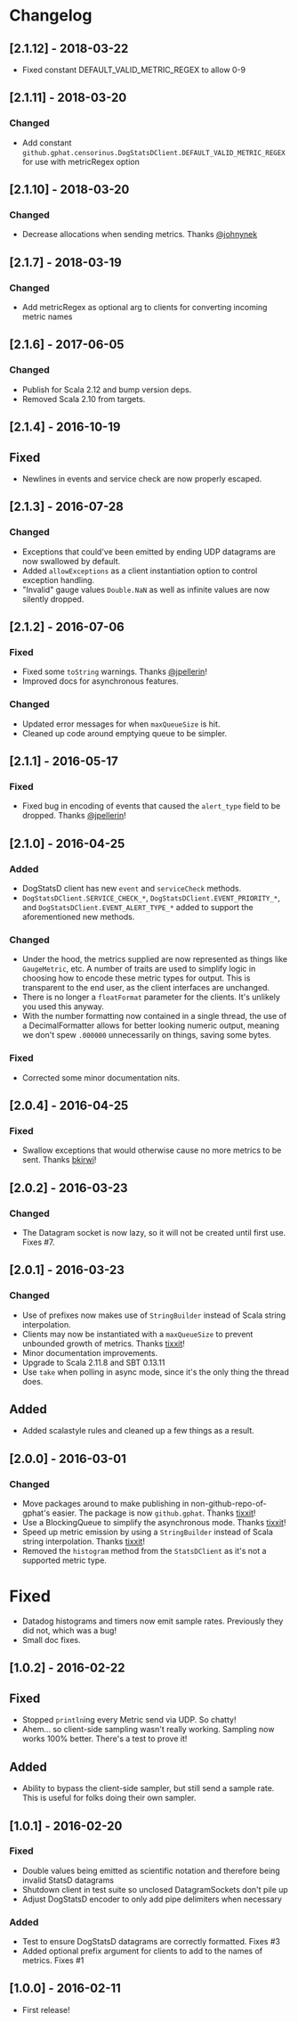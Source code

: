 # Changelog

## [2.1.12] - 2018-03-22

* Fixed constant DEFAULT_VALID_METRIC_REGEX to allow 0-9

## [2.1.11] - 2018-03-20

### Changed
* Add constant `github.gphat.censorinus.DogStatsDClient.DEFAULT_VALID_METRIC_REGEX` for use with metricRegex option

## [2.1.10] - 2018-03-20

### Changed
* Decrease allocations when sending metrics. Thanks [@johnynek](https://github.com/johnynek)

## [2.1.7] - 2018-03-19

### Changed
* Add metricRegex as optional arg to clients for converting incoming metric names

## [2.1.6] - 2017-06-05

### Changed
* Publish for Scala 2.12 and bump version deps.
* Removed Scala 2.10 from targets.

## [2.1.4] - 2016-10-19

## Fixed
* Newlines in events and service check are now properly escaped.

## [2.1.3] - 2016-07-28

### Changed
* Exceptions that could've been emitted by ending UDP datagrams are now swallowed by default.
* Added `allowExceptions` as a client instantiation option to control exception handling.
* "Invalid" gauge values `Double.NaN` as well as infinite values are now silently dropped.

## [2.1.2] - 2016-07-06

### Fixed
* Fixed some `toString` warnings. Thanks [@jpellerin](https://github.com/jpellerin)!
* Improved docs for asynchronous features.

### Changed
* Updated error messages for when `maxQueueSize` is hit.
* Cleaned up code around emptying queue to be simpler.

## [2.1.1] - 2016-05-17

### Fixed
* Fixed bug in encoding of events that caused the `alert_type` field to be dropped. Thanks [@jpellerin](https://github.com/jpellerin)!

## [2.1.0] - 2016-04-25

### Added
* DogStatsD client has new `event` and `serviceCheck` methods.
* `DogStatsDClient.SERVICE_CHECK_*`, `DogStatsDClient.EVENT_PRIORITY_*`, and `DogStatsDClient.EVENT_ALERT_TYPE_*` added to support the aforementioned new methods.

### Changed
* Under the hood, the metrics supplied are now represented as things like `GaugeMetric`, etc. A number of traits are used to simplify logic in choosing how to encode these metric types for output. This is transparent to the end user, as the client interfaces are unchanged.
* There is no longer a `floatFormat` parameter for the clients. It's unlikely you used this anyway.
* With the number formatting now contained in a single thread, the use of a DecimalFormatter allows for better looking numeric output, meaning we don't spew `.000000` unnecessarily on things, saving some bytes.

### Fixed
* Corrected some minor documentation nits.

## [2.0.4] - 2016-04-25

### Fixed
* Swallow exceptions that would otherwise cause no more metrics to be sent. Thanks [bkirwi](https://github.com/bkirwi)!

## [2.0.2] - 2016-03-23

### Changed
* The Datagram socket is now lazy, so it will not be created until first use. Fixes #7.

## [2.0.1] - 2016-03-23

### Changed
* Use of prefixes now makes use of `StringBuilder` instead of Scala string interpolation.
* Clients may now be instantiated with a `maxQueueSize` to prevent unbounded growth of metrics. Thanks [tixxit](https://github.com/tixxit)!
* Minor documentation improvements.
* Upgrade to Scala 2.11.8 and SBT 0.13.11
* Use `take` when polling in async mode, since it's the only thing the thread does.

## Added
* Added scalastyle rules and cleaned up a few things as a result.

## [2.0.0] - 2016-03-01

### Changed
* Move packages around to make publishing in non-github-repo-of-gphat's easier. The package is now `github.gphat`. Thanks [tixxit](https://github.com/tixxit)!
* Use a BlockingQueue to simplify the asynchronous mode. Thanks [tixxit](https://github.com/tixxit)!
* Speed up metric emission by using a `StringBuilder` instead of Scala string interpolation. Thanks [tixxit](https://github.com/tixxit)!
* Removed the `histogram` method from the `StatsDClient` as it's not a supported metric type.

# Fixed
* Datadog histograms and timers now emit sample rates. Previously they did not, which was a bug!
* Small doc fixes.

## [1.0.2] - 2016-02-22

## Fixed
* Stopped `println`ing every Metric send via UDP. So chatty!
* Ahem… so client-side sampling wasn't really working. Sampling now works 100% better. There's a test to prove it!

## Added
* Ability to bypass the client-side sampler, but still send a sample rate. This is useful for folks doing their own sampler.

## [1.0.1] - 2016-02-20

### Fixed
* Double values being emitted as scientific notation and therefore being invalid StatsD datagrams
* Shutdown client in test suite so unclosed DatagramSockets don't pile up
* Adjust DogStatsD encoder to only add pipe delimiters when necessary

### Added
* Test to ensure DogStatsD datagrams are correctly formatted. Fixes #3
* Added optional prefix argument for clients to add to the names of metrics. Fixes #1

## [1.0.0] - 2016-02-11

* First release!
